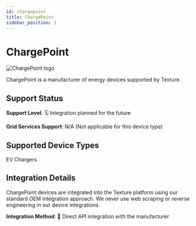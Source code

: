 ```yaml
---
id: chargepoint
title: ChargePoint
sidebar_position: 3
---
```


# ChargePoint

<div style={{ textAlign: 'center', margin: '20px 0' }}>
  <img 
    src="https://device.cms.texture.energy/logo/ChargePoint%20Vector%20Icon.svg" 
    alt="ChargePoint logo" 
    style={{ maxWidth: '200px', maxHeight: '150px' }}
  />
</div>

ChargePoint is a manufacturer of energy devices supported by Texture.



## Support Status

**Support Level**: 🗓️ Integration planned for the future

**Grid Services Support**: N/A (Not applicable for this device type)

## Supported Device Types

EV Chargers

## Integration Details

ChargePoint devices are integrated into the Texture platform using our standard OEM integration approach. We never use web scraping or reverse engineering in our device integrations.

**Integration Method**: 🔌 Direct API integration with the manufacturer



